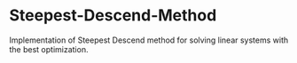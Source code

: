 # Steepest-Descend-Method
Implementation of Steepest Descend method for solving linear systems with the best optimization.
